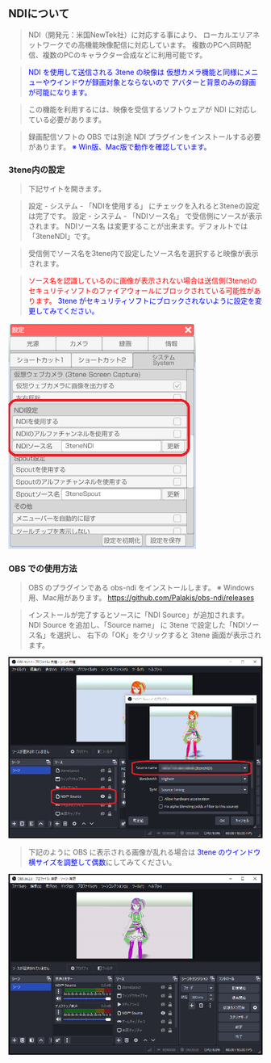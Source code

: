 ## NDIについて

>NDI（開発元：米国NewTek社）に対応する事により、
>ローカルエリアネットワークでの高機能映像配信に対応しています。
>複数のPCへ同時配信、複数のPCのキャラクター合成などに利用可能です。

><font color="Blue">NDI を使用して送信される 3tene の映像は
>仮想カメラ機能と同様にメニューやウインドウが録画対象とならないので
>アバターと背景のみの録画が可能になります。</font>

>この機能を利用するには、映像を受信するソフトウェアが
>NDI に対応している必要があります。

>録画配信ソフトの OBS では別途 NDI プラグインをインストールする必要があります。
><font color="Blue">※ Win版、Mac版で動作を確認しています。</font>

### 3tene内の設定

>下記サイトを開きます。

>設定 - システム - 「NDIを使用する」 にチェックを入れると3teneの設定は完了です。
>設定 - システム - 「NDIソース名」 で受信側にソースが表示されます。
>NDIソース名 は変更することが出来ます。デフォルトでは「3teneNDI」です。

>受信側でソース名を3tene内で設定したソース名を選択すると映像が表示されます。

><font color="Red">ソース名を認識しているのに画像が表示されない場合は送信側(3tene)の
>セキュリティソフトのファイアウォールにブロックされている可能性があります。</font>
><font color="Blue">3tene がセキュリティソフトにブロックされないように設定を変更してみてください。</font>


<img src="image/NDI_1.png">


### OBS での使用方法

>OBS のプラグインである obs-ndi をインストールします。
>※ Windows用、Mac用があります。
>https://github.com/Palakis/obs-ndi/releases
 
>インストールが完了するとソースに「NDI Source」が追加されます。
>NDI Source を追加し、「Source name」 に 3tene で設定した「NDIソース名」を選択し、
>右下の「OK」をクリックすると 3tene 画面が表示されます。

<img src="image/NDI_2.png">


>下記のように OBS に表示される画像が乱れる場合は
><font color="Blue">3tene のウインドウ横サイズを調整して偶数</font>にしてみてください。

<img src="image/NDI_3.png">

